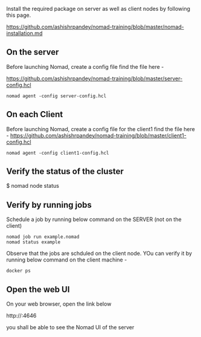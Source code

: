 
Install the required package on server as well as client nodes by following this page. 

https://github.com/ashishrpandey/nomad-training/blob/master/nomad-installation.md

## On the server 

Before launching Nomad, create a config file 
find the file here - 

https://github.com/ashishrpandey/nomad-training/blob/master/server-config.hcl

    nomad agent -config server-config.hcl

## On each Client

Before launching Nomad, create a config file for the client1
find the file here - 
https://github.com/ashishrpandey/nomad-training/blob/master/client1-config.hcl

    nomad agent -config client1-config.hcl
    

## Verify the status of the cluster 

$ nomad node status

## Verify by running jobs 

Schedule a job by running below command on the SERVER (not on the client)

    nomad job run example.nomad
    nomad status example
    
    
Observe that the jobs are schduled on the client node. YOu can verify it by running below command on the client machine - 

    docker ps 
    
## Open the web UI
On your web browser, open the link below 

http://<public-ip-of-server>:4646
        
you shall be able to see the Nomad UI of the server 
    
    
    
